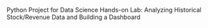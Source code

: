 Python Project for Data Science
Hands-on Lab: Analyzing Historical Stock/Revenue Data and Building a Dashboard
